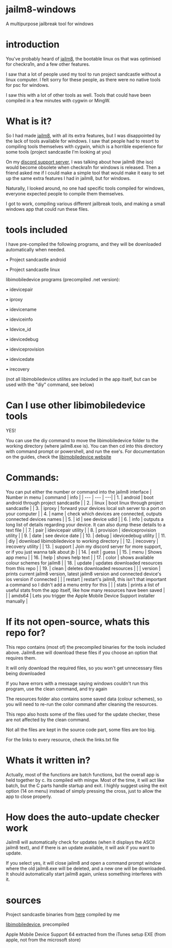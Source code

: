 # jailm8-windows
A multipurpose jailbreak tool for windows

# introduction
You've probably heard of [jailm8](https://github.com/SarKaa/jailm8), the bootable linux os that was optimised for checkra1n, and a few other features.

I saw that a lot of people used my tool to run project sandcastle without a linux computer. I felt sorry for these people, as there were no native tools for psc for windows.

I saw this with a lot of other tools as well. Tools that could have been compiled in a few minutes with cygwin or MingW.

# What is it?
So I had made [jailm8](https://github.com/SarKaa/jailm8), with all its extra features, but I was disappointed by the lack of tools available for windows. I saw that people had to resort to compiling tools themselves with cygwin, which is a horrible experience for some tools (project sandcastle I'm looking at you)

On my [discord support server](https://discord.gg/VDUFB3gpeQ), I was talking about how jailm8 (the iso) would become obsolete when checkra1n for windows is released. Then a friend asked me if I could make a simple tool that would make it easy to set up the same extra features I had in jailm8, but for windows.

Naturally, I looked around, no one had specific tools compiled for windows, everyone expected people to compile them themselves.

I got to work, compiling various different jailbreak tools, and making a small windows app that could run these files. 

# tools included
I have pre-compiled the following programs, and they will be downloaded automatically when needed.

• Project sandcastle android

• Project sandcastle linux

libimobiledevice programs (precompiled .net version):

  • idevicepair

  • iproxy

  • idevicename

  • ideviceinfo

  • Idevice_id

  • idevicedebug

  • ideviceprovision

  • idevicedate
  
  • irecovery

 (not all libimobiledevice utilites are included in the app itself, but can be used with the "diy" command, see below)

# Can I use other libimobiledevice tools 
YES!

You can use the diy command to move the libimobiledevice folder to the working directory (where jailm8.exe is). You can then cd into this directory with command prompt or powershell, and run the exe's. For documentation on the guides, check the [libimobiledevice website](https://github.com/libimobiledevice-win32/imobiledevice-net)

# Commands:
You can put either the number or command into the jailm8 interface
| Number in menu  | command | info |
| --- | --- | ---|
| 1.  | android  | boot android through project sandcastle |
| 2. | linux  | boot linux through project sandcastle |
| 3. | iproxy | forward your devices local ssh server to a port on your computer |
| 4. | name | check which devices are connected, outputs connected devices names |
| 5. | id | see device udid |
| 6. | info | outputs a long list of details regarding your device. It can also dump these details to a text file |
| 7. | pair | idevicepair utility |
| 8. | provision | ideviceprovision utility |
| 9. | date | see device date |
| 10. | debug | idevicedebug utility |
| 11. | diy | download libimobiledevice to working directory |
| 12. | irecovery | irecovery utility |
| 13. | support | Join my discord server for more support, or if you just wanna talk about jb |
| 14. | exit | guess |
| 15. | menu | Shows app menu |
| 16. | help | shows help text |
| 17. | color | shows available colour schemes for jailm8 |
| 18. | update | updates downloaded resources from this repo |
| 19. | clean | deletes downloaded resources |
|  | version | prints current jailm8 version, latest jailm8 version and connected device's ios version if connected |
|  | restart | restart's jailm8, this isn't that important a command so I didn't add a menu entry for this |
|  | stats | prints a list of useful stats from the app itself, like how many resources have been saved |
|  | amds64 | Lets you trigger the Apple Mobile Device Support installer manually |

# If its not open-source, whats this repo for?
This repo contains (most of) the precompiled binaries for the tools included above. Jailm8.exe will download these files if you choose an option that requires them.

It will only download the required files, so you won't get unnecessary files being downloaded

If you have errors with a message saying windows couldn't run this program, use the clean command, and try again

The resources folder also contains some saved data (colour schemes), so you will need to re-run the color command after cleaning the resources.

This repo also hosts some of the files used for the update checker, these are not affected by the clean command.

Not all the files are kept in the source code part, some files are too big.

For the links to every resource, check the links.txt file

# Whats it written in?
Actually, most of the functions are batch functions, but the overall app is held together by c. Its compiled with mingw. Most of the time, it will act like batch, but the C parts handle startup and exit. I highly suggest using the exit option (14 on menu) instead of simply pressing the cross, just to allow the app to close properly.

# How does the auto-update checker work
Jailm8 will automatically check for updates (when it displays the ASCII jailm8 text), and if there is an update available, it will ask if you want to update.

If you select yes, it will close jailm8 and open a command prompt window where the old jailm8.exe will be deleted, and a new one will be downloaded. It should automatically start jailm8 again, unless something interferes with it.

# sources
Project sandcastle binaries from [here](https://github.com/corellium/projectsandcastle/tree/master/loader) compiled by me

[libimobiledevice](https://github.com/libimobiledevice-win32/imobiledevice-net), precompiled

Apple Mobile Device Support 64 extracted from the iTunes setup EXE (from apple, not from the microsoft store)
